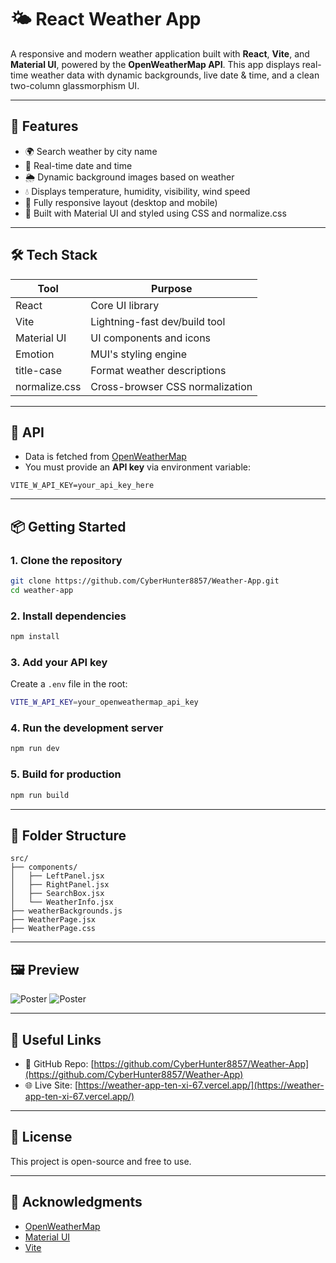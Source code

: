# 🌤️ React Weather App

A responsive and modern weather application built with **React**, **Vite**, and **Material UI**, powered by the **OpenWeatherMap API**. This app displays real-time weather data with dynamic backgrounds, live date & time, and a clean two-column glassmorphism UI.

---

## 🚀 Features

- 🌍 Search weather by city name
- 📅 Real-time date and time
- 🌦️ Dynamic background images based on weather
- 💧 Displays temperature, humidity, visibility, wind speed
- 📱 Fully responsive layout (desktop and mobile)
- 💅 Built with Material UI and styled using CSS and normalize.css

---

## 🛠️ Tech Stack

| Tool            | Purpose                          |
|-----------------|----------------------------------|
| React           | Core UI library                  |
| Vite            | Lightning-fast dev/build tool    |
| Material UI     | UI components and icons          |
| Emotion         | MUI's styling engine             |
| title-case      | Format weather descriptions      |
| normalize.css   | Cross-browser CSS normalization  |

---

## 🔐 API

- Data is fetched from [OpenWeatherMap](https://openweathermap.org/current)
- You must provide an **API key** via environment variable:

```
VITE_W_API_KEY=your_api_key_here
```

---

## 📦 Getting Started

### 1. Clone the repository

```bash
git clone https://github.com/CyberHunter8857/Weather-App.git
cd weather-app
```

### 2. Install dependencies

```bash
npm install
```

### 3. Add your API key

Create a `.env` file in the root:

```bash
VITE_W_API_KEY=your_openweathermap_api_key
```

### 4. Run the development server

```bash
npm run dev
```

### 5. Build for production

```bash
npm run build
```

---

## 📁 Folder Structure

```
src/
├── components/
│   ├── LeftPanel.jsx
│   ├── RightPanel.jsx
│   ├── SearchBox.jsx
│   └── WeatherInfo.jsx
├── weatherBackgrounds.js
├── WeatherPage.jsx
├── WeatherPage.css
```

---

## 🖼️ Preview

![Poster](poster1.jpg)
![Poster](poster2.jpg)

---

## 🔗 Useful Links

- 🔗 GitHub Repo: [https://github.com/CyberHunter8857/Weather-App](https://github.com/CyberHunter8857/Weather-App)
- 🌐 Live Site: [https://weather-app-ten-xi-67.vercel.app/](https://weather-app-ten-xi-67.vercel.app/)

---

## 📄 License

This project is open-source and free to use.

---

## 🙌 Acknowledgments

- [OpenWeatherMap](https://openweathermap.org/)
- [Material UI](https://mui.com/)
- [Vite](https://vitejs.dev/)